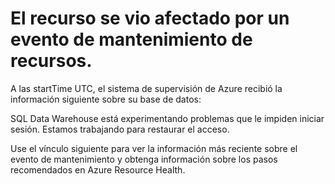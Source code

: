 <properties
    pageTitle="We are sorry, your SQL data warehouse is experiencing issues preventing you to login."
    description="SQL Data Warehouse está experimentando problemas que le impiden iniciar sesión."
    infoBubbleText="SQL Data Warehouse está experimentando problemas que le impiden iniciar sesión."
    service="Microsoft.Sql"
    resource="databases"
    authors="stephbaron"
    ms.author="stbaron"
    articleId="servicehealthinsights-Microsoft.Sql-servers-databases-healthannotation_System_Error_During_Login_DW"
    diagnosticScenario="health_diagnostic"
    selfHelpType="servicehealthinsights"
    cloudEnvironments="public"
    articleTags="healthannotation_System_Error_During_Login_DW,ServiceHealthAutogenerated"
/>

# <a name="your-resource-was-impacted-by-a-resource-health-event"></a>El recurso se vio afectado por un evento de mantenimiento de recursos.

<!--issueDescription--> A las <!--$startTime-->startTime<!--/$startTime--> UTC, el sistema de supervisión de Azure recibió la información siguiente sobre su base de datos:

SQL Data Warehouse está experimentando problemas que le impiden iniciar sesión. Estamos trabajando para restaurar el acceso.
<!--/issueDescription-->

Use el vínculo siguiente para ver la información más reciente sobre el evento de mantenimiento y obtenga información sobre los pasos recomendados en Azure Resource Health.
